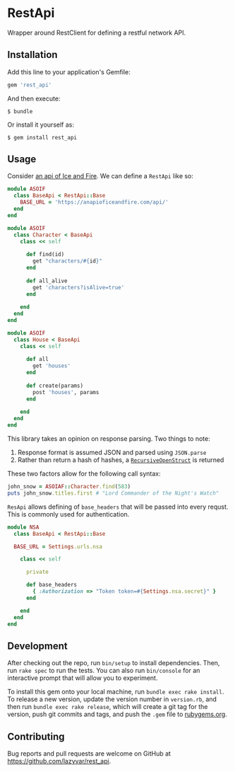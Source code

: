 # RestApi

Wrapper around RestClient for defining a restful network API.

## Installation

Add this line to your application's Gemfile:

```ruby
gem 'rest_api'
```

And then execute:

    $ bundle

Or install it yourself as:

    $ gem install rest_api

## Usage

Consider [an api of Ice and Fire](https://anapioficeandfire.com/). We can define a `RestApi` like so:
```rb
module ASOIF
  class BaseApi < RestApi::Base
    BASE_URL = 'https://anapioficeandfire.com/api/'
  end
end

module ASOIF
  class Character < BaseApi
    class << self
      
      def find(id)
        get "characters/#{id}"
      end
      
      def all_alive
        get 'characters?isAlive=true'
      end
      
    end
  end
end

module ASOIF
  class House < BaseApi
    class << self
      
      def all
        get 'houses'
      end
      
      def create(params)
        post 'houses', params
      end
      
    end
  end
end
```

This library takes an opinion on response parsing. Two things to note:
  1. Response format is assumed JSON and parsed using `JSON.parse`
  2. Rather than return a hash of hashes, a [`RecursiveOpenStruct`](https://github.com/lazyvar/rest_api/blob/master/lib/recursive_open_struct.rb) is returned
  
These two factors allow for the following call syntax:
```rb
john_snow = ASOIAF::Character.find(583)
puts john_snow.titles.first # "Lord Commander of the Night's Watch"
```

`ResApi` allows defining of `base_headers` that will be passed into every requst. This is commonly used for authentication.

```rb
module NSA
  class BaseApi < RestApi::Base

  BASE_URL = Settings.urls.nsa

    class << self

      private

      def base_headers
        { :Authorization => "Token token=#{Settings.nsa.secret}" }
      end

    end
  end
end
```

## Development

After checking out the repo, run `bin/setup` to install dependencies. Then, run `rake spec` to run the tests. You can also run `bin/console` for an interactive prompt that will allow you to experiment.

To install this gem onto your local machine, run `bundle exec rake install`. To release a new version, update the version number in `version.rb`, and then run `bundle exec rake release`, which will create a git tag for the version, push git commits and tags, and push the `.gem` file to [rubygems.org](https://rubygems.org).

## Contributing

Bug reports and pull requests are welcome on GitHub at https://github.com/lazyvar/rest_api.
